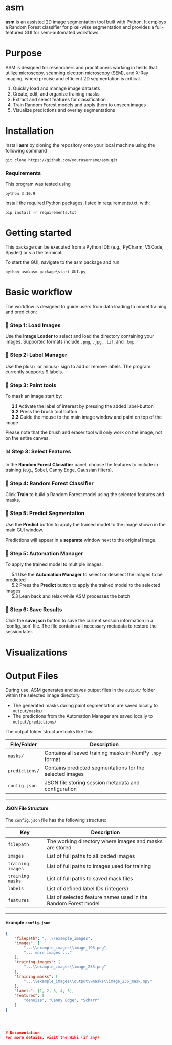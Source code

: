 # asm
**asm** is an assisted 2D image segmentation tool built with Python. It employs a Random Forest classifier for pixel-wise segmentation and provides a full-featured GUI for semi-automated workflows.

# Purpose
ASM is designed for researchers and practitioners working in fields that utilize microscopy, scanning electron microscopy (SEM), and X-Ray imaging, where precise and efficient 2D segmentation is critical.

1. Quickly load and manage image datasets
2. Create, edit, and organize training masks
3. Extract and select features for classification
4. Train Random Forest models and apply them to unseen images
5. Visualize predictions and overlay segmentations

# Installation
Install **asm** by cloning the repository onto your local machine using the following command

    git clone https://github.com/yourusername/asm.git

### Requirements
This program was tested using

    python 3.10.9

Install the required Python packages, listed in requirements.txt, with:  

    pip install -r requirements.txt

# Getting started
This package can be executed from a Python IDE (e.g., PyCharm, VSCode, Spyder) or via the terminal. 

To start the GUI, navigate to the asm package and run:

    python asm\asm-package\start_GUI.py

# Basic workflow
The workflow is designed to guide users from data loading to model training and prediction:

### 📂 Step 1: Load Images
Use the **Image Loader** to select and load the directory containing your images. Supported formats include `.png`, `.jpg`, `.tif`, and `.bmp`.

### 🔖 Step 2: Label Manager
Use the plus/+ or minus/- sign to add or remove labels. The program currently supports 9 labels.

### 🎨 Step 3: Paint tools
To mask an image start by:

&nbsp;&nbsp;&nbsp;&nbsp; **3.1** Activate the label of interest by pressing the added label-button  
&nbsp;&nbsp;&nbsp;&nbsp; **3.2** Press the brush tool button  
&nbsp;&nbsp;&nbsp;&nbsp; **3.3** Guide the mouse to the main image window and paint on top of the image 

Please note that the brush and eraser tool will only work on the image, not on the entire canvas.

### 📊 Step 3: Select Features
In the **Random Forest Classifier** panel, choose the features to include in training (e.g., Sobel, Canny Edge, Gaussian filters).

### 🌲 Step 4: Random Forest Classifier
Click **Train** to build a Random Forest model using the selected features and masks.

### 🔮 Step 5: Predict Segmentation
Use the **Predict** button to apply the trained model to the image shown in the main GUI window. 

Predictions will appear in a **separate** window next to the original image.

### 🤖 Step 5: Automation Manager
To apply the trained model to multiple images:

&nbsp;&nbsp;&nbsp;&nbsp; 5.1 Use the **Automation Manager** to select or deselect the images to be predicted  
&nbsp;&nbsp;&nbsp;&nbsp; 5.2 Press the **Predict** button to apply the trained model to the selected images  
&nbsp;&nbsp;&nbsp;&nbsp; 5.3 Lean back and relax while ASM processes the batch

### 📝 Step 6: Save Results
Click the **save json** button to save the current session information in a 'config.json' file. The file contains all necessary metadata to restore the session later.


# Visualizations


# Output Files

During use, ASM generates and saves output files in the `output/` folder within the selected image directory.

- The generated masks during paint segmentation are saved locally to `output/masks/`
- The predictions from the Automation Manager are saved locally to `output/predictions/`

The output folder structure looks like this:

| File/Folder     | Description                                                        |
|-----------------|--------------------------------------------------------------------|
| `masks/`        | Contains all saved training masks in NumPy `.npy` format           |
| `predictions/`   | Contains predicted segmentations for the selected images           |
| `config.json`   | JSON file storing session metadata and configuration               |

---

#### JSON File Structure
The `config.json` file has the following structure:

| Key               | Description                                                    |
|--------------------|----------------------------------------------------------------|
| `filepath`         | The working directory where images and masks are stored        |
| `images`           | List of full paths to all loaded images                        |
| `training images`  | List of full paths to images used for training                 |
| `training masks`   | List of full paths to saved mask files                         |
| `labels`           | List of defined label IDs (integers)                           |
| `features`         | List of selected feature names used in the Random Forest model |

---

#### Example `config.json`
```json
{
    "filepath": "...\\example_images",
    "images": [
        "...\\example_images\\image_196.png",
        "... more images ..."
    ],
    "training images": [
        "...\\example_images\\image_236.png"
    ],
    "training masks": [
        "...\\example_images\\output\\masks\\image_236_mask.npy"
    ],
    "labels": [1, 2, 3, 4, 5],
    "features": [
        "denoise", "Canny Edge", "Scharr"
    ]
}




# Documentation
For more details, visit the Wiki (if any)
